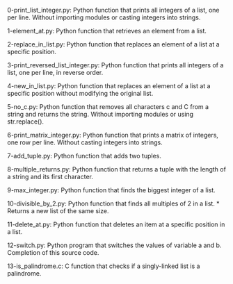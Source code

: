 0-print_list_integer.py: Python function that prints all integers of a list, one per line.
Without importing modules or casting integers into strings.

1-element_at.py: Python function that retrieves an element from a list.

2-replace_in_list.py: Python function that replaces an element of a list at a specific position.

3-print_reversed_list_integer.py: Python function that prints all integers of a list, one per line, in reverse order.

4-new_in_list.py: Python function that replaces an element of a list at a specific position without modifying the original list.

5-no_c.py: Python function that removes all characters c and C from a string and returns the string.
Without importing modules or using str.replace().

6-print_matrix_integer.py: Python function that prints a matrix of integers, one row per line.
Without casting integers into strings.

7-add_tuple.py: Python function that adds two tuples.

8-multiple_returns.py: Python function that returns a tuple with the length of a string and its first character.

9-max_integer.py: Python function that finds the biggest integer of a list.

10-divisible_by_2.py: Python function that finds all multiples of 2 in a list. * Returns a new list of the same size.

11-delete_at.py: Python function that deletes an item at a specific position in a list.

12-switch.py: Python program that switches the values of variable a and b.
Completion of this source code.

13-is_palindrome.c: C function that checks if a singly-linked list is a palindrome.